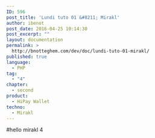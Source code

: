 ```yaml
---
ID: 596
post_title: 'Lundi tuto 01 &#8211; Mirakl'
author: ibenot
post_date: 2016-04-25 10:14:30
post_excerpt: ""
layout: documentation
permalink: >
  http://bnotteghem.com/dev/doc/lundi-tuto-01-mirakl/
published: true
language:
  - PHP
tag:
  - "4"
chapter:
  - second
product:
  - HiPay Wallet
techno:
  - Mirakl
---
```

#hello mirakl 4

